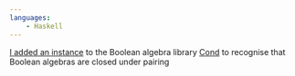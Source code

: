 ```yaml
---
languages: 
    - Haskell
---
```


[I added an instance][cond-pr] to the Boolean algebra library [Cond][cond] to
recognise that Boolean algebras are closed under pairing

[cond]: https://hackage.haskell.org/package/cond
[cond-pr]: https://github.com/kallisti-dev/cond/pull/5

